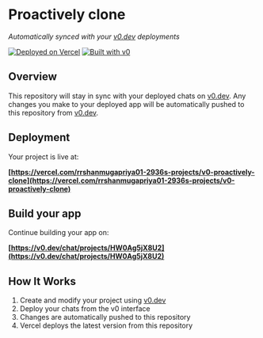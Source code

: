# Proactively clone

*Automatically synced with your [v0.dev](https://v0.dev) deployments*

[![Deployed on Vercel](https://img.shields.io/badge/Deployed%20on-Vercel-black?style=for-the-badge&logo=vercel)](https://vercel.com/rrshanmugapriya01-2936s-projects/v0-proactively-clone)
[![Built with v0](https://img.shields.io/badge/Built%20with-v0.dev-black?style=for-the-badge)](https://v0.dev/chat/projects/HW0Ag5jX8U2)

## Overview

This repository will stay in sync with your deployed chats on [v0.dev](https://v0.dev).
Any changes you make to your deployed app will be automatically pushed to this repository from [v0.dev](https://v0.dev).

## Deployment

Your project is live at:

**[https://vercel.com/rrshanmugapriya01-2936s-projects/v0-proactively-clone](https://vercel.com/rrshanmugapriya01-2936s-projects/v0-proactively-clone)**

## Build your app

Continue building your app on:

**[https://v0.dev/chat/projects/HW0Ag5jX8U2](https://v0.dev/chat/projects/HW0Ag5jX8U2)**

## How It Works

1. Create and modify your project using [v0.dev](https://v0.dev)
2. Deploy your chats from the v0 interface
3. Changes are automatically pushed to this repository
4. Vercel deploys the latest version from this repository